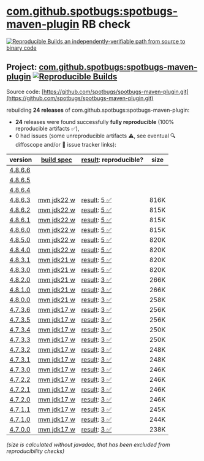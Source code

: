 [com.github.spotbugs:spotbugs-maven-plugin](https://central.sonatype.com/artifact/com.github.spotbugs/spotbugs-maven-plugin/versions) RB check
=======

[![Reproducible Builds](https://reproducible-builds.org/images/logos/rb.svg) an independently-verifiable path from source to binary code](https://reproducible-builds.org/)

## Project: [com.github.spotbugs:spotbugs-maven-plugin](https://central.sonatype.com/artifact/com.github.spotbugs/spotbugs-maven-plugin/versions) [![Reproducible Builds](https://img.shields.io/endpoint?url=https://raw.githubusercontent.com/jvm-repo-rebuild/reproducible-central/master/content/com/github/spotbugs/spotbugs-maven-plugin/badge.json)](https://github.com/jvm-repo-rebuild/reproducible-central/blob/master/content/com/github/spotbugs/spotbugs-maven-plugin/README.md)

Source code: [https://github.com/spotbugs/spotbugs-maven-plugin.git](https://github.com/spotbugs/spotbugs-maven-plugin.git)

rebuilding **24 releases** of com.github.spotbugs:spotbugs-maven-plugin:
- **24** releases were found successfully **fully reproducible** (100% reproducible artifacts :white_check_mark:),
- 0 had issues (some unreproducible artifacts :warning:, see eventual :mag: diffoscope and/or :memo: issue tracker links):

| version | [build spec](/BUILDSPEC.md) | [result](https://reproducible-builds.org/docs/jvm/): reproducible? | size |
| -- | --------- | ------ | -- |
| [4.8.6.6](https://central.sonatype.com/artifact/com.github.spotbugs/spotbugs-maven-plugin/4.8.6.6/pom) | | | |
| [4.8.6.5](https://central.sonatype.com/artifact/com.github.spotbugs/spotbugs-maven-plugin/4.8.6.5/pom) | | | |
| [4.8.6.4](https://central.sonatype.com/artifact/com.github.spotbugs/spotbugs-maven-plugin/4.8.6.4/pom) | | | |
| [4.8.6.3](https://central.sonatype.com/artifact/com.github.spotbugs/spotbugs-maven-plugin/4.8.6.3/pom) | [mvn jdk22 w](spotbugs-maven-plugin-4.8.6.3.buildspec) | [result](spotbugs-maven-plugin-4.8.6.3.buildinfo): [5 :white_check_mark: ](spotbugs-maven-plugin-4.8.6.3.buildcompare) | 816K |
| [4.8.6.2](https://central.sonatype.com/artifact/com.github.spotbugs/spotbugs-maven-plugin/4.8.6.2/pom) | [mvn jdk22 w](spotbugs-maven-plugin-4.8.6.2.buildspec) | [result](spotbugs-maven-plugin-4.8.6.2.buildinfo): [5 :white_check_mark: ](spotbugs-maven-plugin-4.8.6.2.buildcompare) | 815K |
| [4.8.6.1](https://central.sonatype.com/artifact/com.github.spotbugs/spotbugs-maven-plugin/4.8.6.1/pom) | [mvn jdk22 w](spotbugs-maven-plugin-4.8.6.1.buildspec) | [result](spotbugs-maven-plugin-4.8.6.1.buildinfo): [5 :white_check_mark: ](spotbugs-maven-plugin-4.8.6.1.buildcompare) | 815K |
| [4.8.6.0](https://central.sonatype.com/artifact/com.github.spotbugs/spotbugs-maven-plugin/4.8.6.0/pom) | [mvn jdk22 w](spotbugs-maven-plugin-4.8.6.0.buildspec) | [result](spotbugs-maven-plugin-4.8.6.0.buildinfo): [5 :white_check_mark: ](spotbugs-maven-plugin-4.8.6.0.buildcompare) | 815K |
| [4.8.5.0](https://central.sonatype.com/artifact/com.github.spotbugs/spotbugs-maven-plugin/4.8.5.0/pom) | [mvn jdk22 w](spotbugs-maven-plugin-4.8.5.0.buildspec) | [result](spotbugs-maven-plugin-4.8.5.0.buildinfo): [5 :white_check_mark: ](spotbugs-maven-plugin-4.8.5.0.buildcompare) | 820K |
| [4.8.4.0](https://central.sonatype.com/artifact/com.github.spotbugs/spotbugs-maven-plugin/4.8.4.0/pom) | [mvn jdk22 w](spotbugs-maven-plugin-4.8.4.0.buildspec) | [result](spotbugs-maven-plugin-4.8.4.0.buildinfo): [5 :white_check_mark: ](spotbugs-maven-plugin-4.8.4.0.buildcompare) | 820K |
| [4.8.3.1](https://central.sonatype.com/artifact/com.github.spotbugs/spotbugs-maven-plugin/4.8.3.1/pom) | [mvn jdk21 w](spotbugs-maven-plugin-4.8.3.1.buildspec) | [result](spotbugs-maven-plugin-4.8.3.1.buildinfo): [5 :white_check_mark: ](spotbugs-maven-plugin-4.8.3.1.buildcompare) | 820K |
| [4.8.3.0](https://central.sonatype.com/artifact/com.github.spotbugs/spotbugs-maven-plugin/4.8.3.0/pom) | [mvn jdk21 w](spotbugs-maven-plugin-4.8.3.0.buildspec) | [result](spotbugs-maven-plugin-4.8.3.0.buildinfo): [5 :white_check_mark: ](spotbugs-maven-plugin-4.8.3.0.buildcompare) | 820K |
| [4.8.2.0](https://central.sonatype.com/artifact/com.github.spotbugs/spotbugs-maven-plugin/4.8.2.0/pom) | [mvn jdk21 w](spotbugs-maven-plugin-4.8.2.0.buildspec) | [result](spotbugs-maven-plugin-4.8.2.0.buildinfo): [3 :white_check_mark: ](spotbugs-maven-plugin-4.8.2.0.buildcompare) | 266K |
| [4.8.1.0](https://central.sonatype.com/artifact/com.github.spotbugs/spotbugs-maven-plugin/4.8.1.0/pom) | [mvn jdk21 w](spotbugs-maven-plugin-4.8.1.0.buildspec) | [result](spotbugs-maven-plugin-4.8.1.0.buildinfo): [3 :white_check_mark: ](spotbugs-maven-plugin-4.8.1.0.buildcompare) | 266K |
| [4.8.0.0](https://central.sonatype.com/artifact/com.github.spotbugs/spotbugs-maven-plugin/4.8.0.0/pom) | [mvn jdk21 w](spotbugs-maven-plugin-4.8.0.0.buildspec) | [result](spotbugs-maven-plugin-4.8.0.0.buildinfo): [3 :white_check_mark: ](spotbugs-maven-plugin-4.8.0.0.buildcompare) | 258K |
| [4.7.3.6](https://central.sonatype.com/artifact/com.github.spotbugs/spotbugs-maven-plugin/4.7.3.6/pom) | [mvn jdk17 w](spotbugs-maven-plugin-4.7.3.6.buildspec) | [result](spotbugs-maven-plugin-4.7.3.6.buildinfo): [3 :white_check_mark: ](spotbugs-maven-plugin-4.7.3.6.buildcompare) | 256K |
| [4.7.3.5](https://central.sonatype.com/artifact/com.github.spotbugs/spotbugs-maven-plugin/4.7.3.5/pom) | [mvn jdk17 w](spotbugs-maven-plugin-4.7.3.5.buildspec) | [result](spotbugs-maven-plugin-4.7.3.5.buildinfo): [3 :white_check_mark: ](spotbugs-maven-plugin-4.7.3.5.buildcompare) | 256K |
| [4.7.3.4](https://central.sonatype.com/artifact/com.github.spotbugs/spotbugs-maven-plugin/4.7.3.4/pom) | [mvn jdk17 w](spotbugs-maven-plugin-4.7.3.4.buildspec) | [result](spotbugs-maven-plugin-4.7.3.4.buildinfo): [3 :white_check_mark: ](spotbugs-maven-plugin-4.7.3.4.buildcompare) | 250K |
| [4.7.3.3](https://central.sonatype.com/artifact/com.github.spotbugs/spotbugs-maven-plugin/4.7.3.3/pom) | [mvn jdk17 w](spotbugs-maven-plugin-4.7.3.3.buildspec) | [result](spotbugs-maven-plugin-4.7.3.3.buildinfo): [3 :white_check_mark: ](spotbugs-maven-plugin-4.7.3.3.buildcompare) | 250K |
| [4.7.3.2](https://central.sonatype.com/artifact/com.github.spotbugs/spotbugs-maven-plugin/4.7.3.2/pom) | [mvn jdk17 w](spotbugs-maven-plugin-4.7.3.2.buildspec) | [result](spotbugs-maven-plugin-4.7.3.2.buildinfo): [3 :white_check_mark: ](spotbugs-maven-plugin-4.7.3.2.buildcompare) | 248K |
| [4.7.3.1](https://central.sonatype.com/artifact/com.github.spotbugs/spotbugs-maven-plugin/4.7.3.1/pom) | [mvn jdk17 w](spotbugs-maven-plugin-4.7.3.1.buildspec) | [result](spotbugs-maven-plugin-4.7.3.1.buildinfo): [3 :white_check_mark: ](spotbugs-maven-plugin-4.7.3.1.buildcompare) | 248K |
| [4.7.3.0](https://central.sonatype.com/artifact/com.github.spotbugs/spotbugs-maven-plugin/4.7.3.0/pom) | [mvn jdk17 w](spotbugs-maven-plugin-4.7.3.0.buildspec) | [result](spotbugs-maven-plugin-4.7.3.0.buildinfo): [3 :white_check_mark: ](spotbugs-maven-plugin-4.7.3.0.buildcompare) | 246K |
| [4.7.2.2](https://central.sonatype.com/artifact/com.github.spotbugs/spotbugs-maven-plugin/4.7.2.2/pom) | [mvn jdk17 w](spotbugs-maven-plugin-4.7.2.2.buildspec) | [result](spotbugs-maven-plugin-4.7.2.2.buildinfo): [3 :white_check_mark: ](spotbugs-maven-plugin-4.7.2.2.buildcompare) | 246K |
| [4.7.2.1](https://central.sonatype.com/artifact/com.github.spotbugs/spotbugs-maven-plugin/4.7.2.1/pom) | [mvn jdk17 w](spotbugs-maven-plugin-4.7.2.1.buildspec) | [result](spotbugs-maven-plugin-4.7.2.1.buildinfo): [3 :white_check_mark: ](spotbugs-maven-plugin-4.7.2.1.buildcompare) | 246K |
| [4.7.2.0](https://central.sonatype.com/artifact/com.github.spotbugs/spotbugs-maven-plugin/4.7.2.0/pom) | [mvn jdk17 w](spotbugs-maven-plugin-4.7.2.0.buildspec) | [result](spotbugs-maven-plugin-4.7.2.0.buildinfo): [3 :white_check_mark: ](spotbugs-maven-plugin-4.7.2.0.buildcompare) | 246K |
| [4.7.1.1](https://central.sonatype.com/artifact/com.github.spotbugs/spotbugs-maven-plugin/4.7.1.1/pom) | [mvn jdk17 w](spotbugs-maven-plugin-4.7.1.1.buildspec) | [result](spotbugs-maven-plugin-4.7.1.1.buildinfo): [3 :white_check_mark: ](spotbugs-maven-plugin-4.7.1.1.buildcompare) | 245K |
| [4.7.1.0](https://central.sonatype.com/artifact/com.github.spotbugs/spotbugs-maven-plugin/4.7.1.0/pom) | [mvn jdk17 w](spotbugs-maven-plugin-4.7.1.0.buildspec) | [result](spotbugs-maven-plugin-4.7.1.0.buildinfo): [3 :white_check_mark: ](spotbugs-maven-plugin-4.7.1.0.buildcompare) | 244K |
| [4.7.0.0](https://central.sonatype.com/artifact/com.github.spotbugs/spotbugs-maven-plugin/4.7.0.0/pom) | [mvn jdk17 w](spotbugs-maven-plugin-4.7.0.0.buildspec) | [result](spotbugs-maven-plugin-4.7.0.0.buildinfo): [3 :white_check_mark: ](spotbugs-maven-plugin-4.7.0.0.buildcompare) | 238K |

<i>(size is calculated without javadoc, that has been excluded from reproducibility checks)</i>

